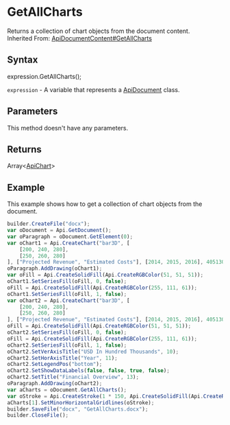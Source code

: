 # GetAllCharts

Returns a collection of chart objects from the document content.<br>Inherited From: [ApiDocumentContent#GetAllCharts](../../ApiDocumentContent/Methods/GetAllCharts.md)

## Syntax

expression.GetAllCharts();

`expression` - A variable that represents a [ApiDocument](../ApiDocument.md) class.

## Parameters

This method doesn't have any parameters.

## Returns

Array<[ApiChart](../../ApiChart/ApiChart.md)>

## Example

This example shows how to get a collection of chart objects from the document.

```javascript
builder.CreateFile("docx");
var oDocument = Api.GetDocument();
var oParagraph = oDocument.GetElement(0);
var oChart1 = Api.CreateChart("bar3D", [
	[200, 240, 280],
	[250, 260, 280]
], ["Projected Revenue", "Estimated Costs"], [2014, 2015, 2016], 4051300, 2347595, 24);
oParagraph.AddDrawing(oChart1);
var oFill = Api.CreateSolidFill(Api.CreateRGBColor(51, 51, 51));
oChart1.SetSeriesFill(oFill, 0, false);
oFill = Api.CreateSolidFill(Api.CreateRGBColor(255, 111, 61));
oChart1.SetSeriesFill(oFill, 1, false);
var oChart2 = Api.CreateChart("bar3D", [
	[200, 240, 280],
	[250, 260, 280]
], ["Projected Revenue", "Estimated Costs"], [2014, 2015, 2016], 4051300, 2347595, 24);
oFill = Api.CreateSolidFill(Api.CreateRGBColor(51, 51, 51));
oChart2.SetSeriesFill(oFill, 0, false);
oFill = Api.CreateSolidFill(Api.CreateRGBColor(255, 111, 61));
oChart2.SetSeriesFill(oFill, 1, false);
oChart2.SetVerAxisTitle("USD In Hundred Thousands", 10);
oChart2.SetHorAxisTitle("Year", 11);
oChart2.SetLegendPos("bottom");
oChart2.SetShowDataLabels(false, false, true, false);
oChart2.SetTitle("Financial Overview", 13);
oParagraph.AddDrawing(oChart2);
var aCharts = oDocument.GetAllCharts();
var oStroke = Api.CreateStroke(1 * 150, Api.CreateSolidFill(Api.CreateRGBColor(255, 111, 61)));
aCharts[1].SetMinorHorizontalGridlines(oStroke);
builder.SaveFile("docx", "GetAllCharts.docx");
builder.CloseFile();
```
